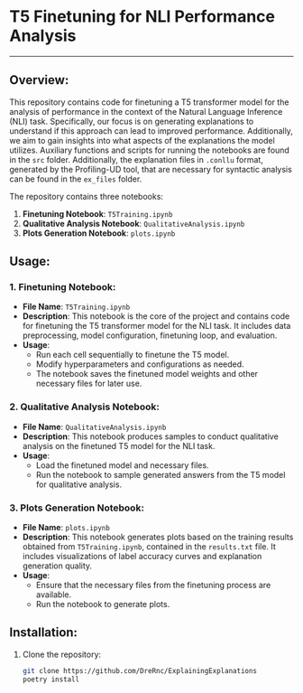 # T5 Finetuning for NLI Performance Analysis

---

## Overview:

This repository contains code for finetuning a T5 transformer model for the analysis of performance in the context of the Natural Language Inference (NLI) task. Specifically, our focus is on generating explanations to understand if this approach can lead to improved performance. Additionally, we aim to gain insights into what aspects of the explanations the model utilizes. Auxiliary functions and scripts for running the notebooks are found in the `src` folder. Additionally, the explanation files in `.conllu` format, generated by the Profiling-UD tool, that are necessary for syntactic analysis can be found in the `ex_files` folder.

The repository contains three notebooks:

1. **Finetuning Notebook**: `T5Training.ipynb`
2. **Qualitative Analysis Notebook**: `QualitativeAnalysis.ipynb`
3. **Plots Generation Notebook**: `plots.ipynb`

## Usage:

### 1. Finetuning Notebook:

- **File Name**: `T5Training.ipynb`
- **Description**: This notebook is the core of the project and contains code for finetuning the T5 transformer model for the NLI task. It includes data preprocessing, model configuration, finetuning loop, and evaluation.
- **Usage**: 
  - Run each cell sequentially to finetune the T5 model.
  - Modify hyperparameters and configurations as needed.
  - The notebook saves the finetuned model weights and other necessary files for later use.

### 2. Qualitative Analysis Notebook:

- **File Name**: `QualitativeAnalysis.ipynb`
- **Description**: This notebook produces samples to conduct qualitative analysis on the finetuned T5 model for the NLI task.
- **Usage**: 
  - Load the finetuned model and necessary files.
  - Run the notebook to sample generated answers from the T5 model for qualitative analysis.

### 3. Plots Generation Notebook:

- **File Name**: `plots.ipynb`
- **Description**: This notebook generates plots based on the training results obtained from `T5Training.ipynb`, contained in the `results.txt` file. It includes visualizations of label accuracy curves and explanation generation quality.
- **Usage**: 
  - Ensure that the necessary files from the finetuning process are available.
  - Run the notebook to generate plots.

## Installation:

1. Clone the repository:
   ```bash
   git clone https://github.com/DreRnc/ExplainingExplanations
   poetry install